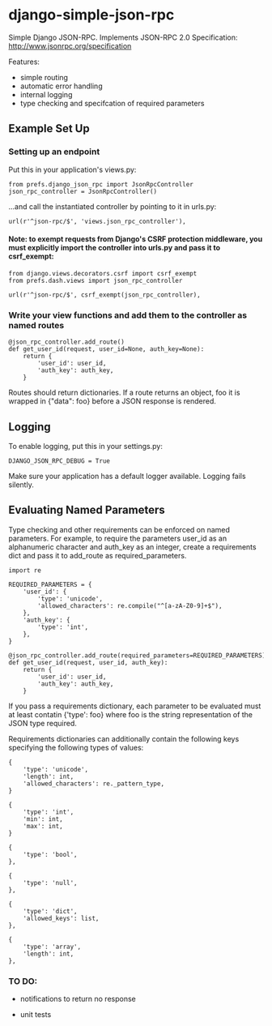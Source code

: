 django-simple-json-rpc
======================

Simple Django JSON-RPC.  Implements JSON-RPC 2.0 Specification:
http://www.jsonrpc.org/specification

Features:
- simple routing
- automatic error handling
- internal logging
- type checking and specifcation of required parameters

## Example Set Up

### Setting up an endpoint

Put this in your application's views.py:


	from prefs.django_json_rpc import JsonRpcController
	json_rpc_controller = JsonRpcController()


...and call the instantiated controller by pointing to it in urls.py:


	url(r'^json-rpc/$', 'views.json_rpc_controller'),

#### Note: to exempt requests from Django's CSRF protection middleware, you must explicitly import the controller into urls.py and pass it to csrf_exempt:

	from django.views.decorators.csrf import csrf_exempt
	from prefs.dash.views import json_rpc_controller

	url(r'^json-rpc/$', csrf_exempt(json_rpc_controller),


### Write your view functions and add them to the controller as named routes


	@json_rpc_controller.add_route()
	def get_user_id(request, user_id=None, auth_key=None):
		return {
			'user_id': user_id,
			'auth_key': auth_key,
		}

Routes should return dictionaries. If a route returns an object, foo it is wrapped in {"data": foo} before a JSON response is rendered.


## Logging

To enable logging, put this in your settings.py:

	DJANGO_JSON_RPC_DEBUG = True

Make sure your application has a default logger available.  Logging fails silently.

## Evaluating Named Parameters

Type checking and other requirements can be enforced on named parameters.  For example, to require the parameters user_id as an alphanumeric character and auth_key as an integer, create a requirements dict and pass it to add_route as required_parameters.

	import re

	REQUIRED_PARAMETERS = {
		'user_id': {
			'type': 'unicode',
			'allowed_characters': re.compile("^[a-zA-Z0-9]+$"),
		},
		'auth_key': {
			'type': 'int',
		},
	}

	@json_rpc_controller.add_route(required_parameters=REQUIRED_PARAMETERS)
	def get_user_id(request, user_id, auth_key):
		return {
			'user_id': user_id,
			'auth_key': auth_key,
		}

If you pass a requirements dictionary, each parameter to be evaluated must at least contatin {'type': foo} where foo is the string representation of the JSON type required.

Requirements dictionaries can additionally contain the following keys specifying the following types of values:

	{
		'type': 'unicode',
		'length': int,
		'allowed_characters': re._pattern_type,
	}

	{
		'type': 'int',
		'min': int,
		'max': int,
	}

	{
		'type': 'bool',
	},

	{
		'type': 'null',
	},

	{
		'type': 'dict',
		'allowed_keys': list,
	},

	{
		'type': 'array',
		'length': int,
	},

### TO DO:

- notifications to return no response

- unit tests
